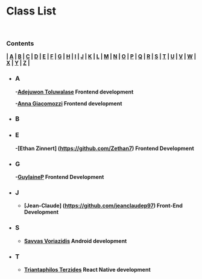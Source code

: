 # <b> Class List <b>

<br>

### **Contents**

| [A](#a) | [B](#b) | [C](#c) | [D](#d) | [E](#e) | [F](#f) | [G](#g) | [H](#h) | [I](#i) | [J](#j) | [K](#k) | [L](#l) | [M](#m) | [N](#n) | [O](#o)
| [P](#p) | [Q](#q) | [R](#r) | [S](#s) | [T](#t) | [U](#u) | [V](#v) | [W](#w) | [X](#x) | [Y](#y) | [Z](#z) |

- ### **A**
    -[Adejuwon Toluwalase](https://github.com/Tolux001) Frontend development

    -[Anna Giacomozzi](https://github.com/annagiac) Frontend development
- ### **B**


- ### **E**
    -[Ethan Zinnert] (https://github.com/Zethan7) Frontend Development
- ### **G**
    -[GuylaineP](https://github.com/GuylaineP) Frontend Development
- ### **J**
    - [Jean-Claude] (https://github.com/jeanclaudep97) Front-End Development

- ### **S**
    - [Savvas Voriazidis](https://github.com/voriazidis) Android development

- ### **T**
    - [Triantaphilos Terzides](https://github.com/terzidest) React Native development    